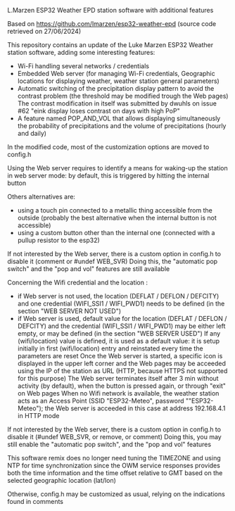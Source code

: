 L.Marzen ESP32 Weather EPD station software with additional features 

Based on https://github.com/lmarzen/esp32-weather-epd (source code retrieved on 27/06/2024) 

This repository contains an update of the Luke Marzen ESP32 Weather station software, adding some interesting features:
- Wi-Fi handling several networks / credentials
- Embedded Web server (for managing Wi-Fi credentials, Geographic locations for displaying weather, weather station general parameters)
- Automatic switching of the precipitation display pattern to avoid the contrast problem (the threshold may be modified trough the Web pages)
  The contrast modification in itself was submitted by dwuhls on issue #62 "eink display loses contrast on days with high PoP"
- A feature named POP_AND_VOL that allows displaying simultaneously the probability of precipitations and the volume of precipitations (hourly and daily)

In the modified code, most of the customization options are moved to config.h

Using the Web server requires to identify a means for waking-up the station in web server mode: by default, this is triggered by hitting the internal button

Others alternatives are:
- using a touch pin connected to a metallic thing accessible from the outside (probably the best alternative when the internal button is not accessible)
- using a custom button other than the internal one (connected with a pullup resistor to the esp32)

If not interested by the Web server, there is a custom option in config.h to disable it (comment or #undef WEB_SVR)
Doing this, the "automatic pop switch" and the "pop and vol" features are still available

Concerning the Wifi credential and the location :
- if Web server is not used, the location (DEFLAT / DEFLON / DEFCITY) and one credential (WIFI_SSI1 / WIFI_PWD1) needs to be defined (in the section "WEB SERVER NOT USED")
- if Web server is used, default value for the location (DEFLAT / DEFLON / DEFCITY) and the credential (WIFI_SSI1 / WIFI_PWD1) may be either left empty, or may be defined (in the section "WEB SERVER USED")
If any (wifi/location) value is defined, it is used as a default value: it is setup initially in first (wifi/location) entry and reinstated every time the parameters are reset
Once the Web server is started, a specific icon is displayed in the upper left corner and the Web pages may be acceeded using the IP of the station as URL (HTTP, because HTTPS not supported for this purpose)
The Web server terminates itself after 3 min without activity (by default), when the button is pressed again, or through "exit" on Web pages
When no Wifi network is available, the weather station acts as an Access Point (SSID "ESP32-Meteo", password ""ESP32-Meteo"); the Web server is acceeded in this case at address 192.168.4.1 in HTTP mode

If not interested by the Web server, there is a custom option in config.h to disable it (#undef WEB_SVR, or remove, or comment)
Doing this, you may still enable the "automatic pop switch", and the "pop and vol" features

This software remix does no longer need tuning the TIMEZONE and using NTP for time synchronization since the OWM service responses provides both the time information and the time offset relative to GMT based on the selected geographic location (lat/lon)

Otherwise, config.h may be customized as usual, relying on the indications found in comments
